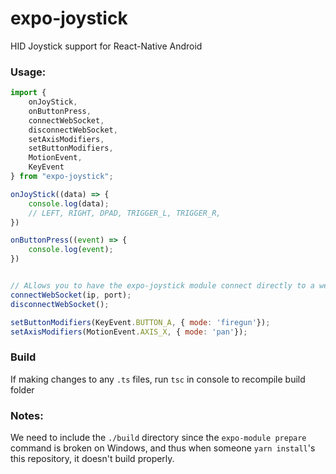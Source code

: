 # expo-joystick

HID Joystick support for React-Native Android

### Usage:

```javascript
import {
    onJoyStick, 
    onButtonPress, 
    connectWebSocket, 
    disconnectWebSocket, 
    setAxisModifiers, 
    setButtonModifiers,
    MotionEvent,    
    KeyEvent
} from "expo-joystick";

onJoyStick((data) => {
    console.log(data);
    // LEFT, RIGHT, DPAD, TRIGGER_L, TRIGGER_R, 
})

onButtonPress((event) => {
    console.log(event);
})


// ALlows you to have the expo-joystick module connect directly to a websocket server running remotely
connectWebSocket(ip, port);
disconnectWebSocket();

setButtonModifiers(KeyEvent.BUTTON_A, { mode: 'firegun'});
setAxisModifiers(MotionEvent.AXIS_X, { mode: 'pan'});
```


### Build
If making changes to any `.ts` files, run `tsc` in console to recompile build folder


### Notes:
We need to include the `./build` directory since the `expo-module prepare` command is broken on Windows, and thus
when someone `yarn install`'s this repository, it doesn't build properly. 